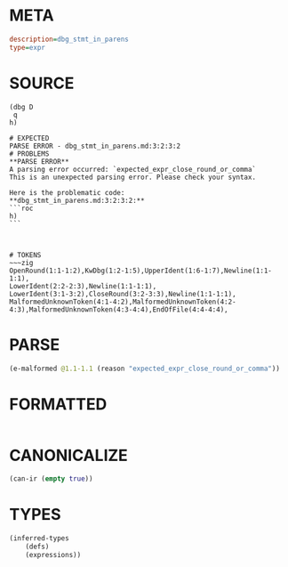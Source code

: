 # META
~~~ini
description=dbg_stmt_in_parens
type=expr
~~~
# SOURCE
~~~roc
(dbg D
 q
h)
~~~
~~~
# EXPECTED
PARSE ERROR - dbg_stmt_in_parens.md:3:2:3:2
# PROBLEMS
**PARSE ERROR**
A parsing error occurred: `expected_expr_close_round_or_comma`
This is an unexpected parsing error. Please check your syntax.

Here is the problematic code:
**dbg_stmt_in_parens.md:3:2:3:2:**
```roc
h)
```
 


# TOKENS
~~~zig
OpenRound(1:1-1:2),KwDbg(1:2-1:5),UpperIdent(1:6-1:7),Newline(1:1-1:1),
LowerIdent(2:2-2:3),Newline(1:1-1:1),
LowerIdent(3:1-3:2),CloseRound(3:2-3:3),Newline(1:1-1:1),
MalformedUnknownToken(4:1-4:2),MalformedUnknownToken(4:2-4:3),MalformedUnknownToken(4:3-4:4),EndOfFile(4:4-4:4),
~~~
# PARSE
~~~clojure
(e-malformed @1.1-1.1 (reason "expected_expr_close_round_or_comma"))
~~~
# FORMATTED
~~~roc

~~~
# CANONICALIZE
~~~clojure
(can-ir (empty true))
~~~
# TYPES
~~~clojure
(inferred-types
	(defs)
	(expressions))
~~~
